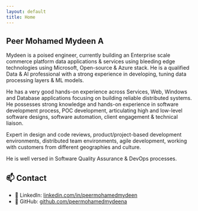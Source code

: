 ```yaml
---
layout: default
title: Home
---
```


## Peer Mohamed Mydeen A

Mydeen is a poised engineer, currently building an Enterprise scale commerce platform data applications & services using bleeding edge technologies using Microsoft, Open-source & Azure stack. He is a qualified Data & AI professional with a strong experience in developing, tuning data processing layers & ML models.

He has a very good hands-on experience across Services, Web, Windows and Database applications focusing on building reliable distributed systems. He possesses strong knowledge and hands-on experience in software development process, POC development, articulating high and low-level software designs, software automation, client engagement & technical liaison.

Expert in design and code reviews, product/project-based development environments, distributed team environments, agile development, working with customers from different geographies and culture.

He is well versed in Software Quality Assurance & DevOps processes.

## 📫 Contact

- 💼 LinkedIn: [linkedin.com/in/peermohamedmydeen](https://www.linkedin.com/in/peermohamedmydeen/)  
- 🐙 GitHub: [github.com/peermohamedmydeena](https://github.com/peermohamedmydeena)
